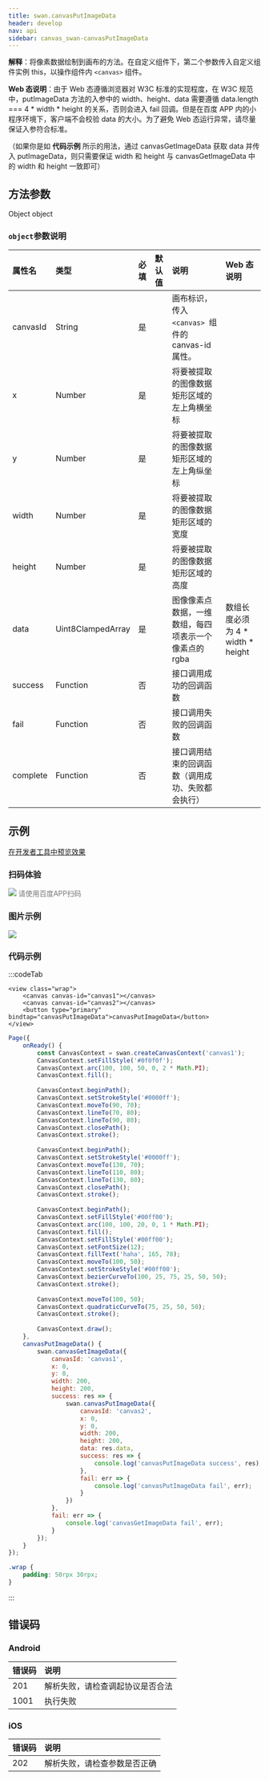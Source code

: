 ```yaml
---
title: swan.canvasPutImageData
header: develop
nav: api
sidebar: canvas_swan-canvasPutImageData
---
```



**解释**：将像素数据绘制到画布的方法。在自定义组件下，第二个参数传入自定义组件实例 this，以操作组件内 `<canvas>` 组件。

**Web 态说明**：由于 Web 态遵循浏览器对 W3C 标准的实现程度，在 W3C 规范中，putImageData 方法的入参中的 width、height、data 需要遵循 data.length === 4 * width * height 的关系，否则会进入 fail 回调。但是在百度 APP 内的小程序环境下，客户端不会校验 data 的大小。为了避免 Web 态运行异常，请尽量保证入参符合标准。

（如果你是如 **代码示例** 所示的用法，通过 canvasGetImageData 获取 data 并传入 putImageData，则只需要保证 width 和 height 与 canvasGetImageData 中的 width 和 height 一致即可）


## 方法参数

Object object

###  `object`参数说明

| 属性名    | 类型               | 必填  | 默认值 | 说明                                             | Web 态说明                       |
|:---------|:------------------|:-----|:-------|:------------------------------------------------|:--------------------------------|
| canvasId | String            | 是   |        | 画布标识，传入 `<canvas> `组件的 canvas-id 属性。   |                                 |
| x        | Number            | 是   |        | 将要被提取的图像数据矩形区域的左上角横坐标            |                                 |
| y        | Number            | 是   |        | 将要被提取的图像数据矩形区域的左上角纵坐标            |                                 |
| width    | Number            | 是   |        | 将要被提取的图像数据矩形区域的宽度                   |                                 |
| height   | Number            | 是   |        | 将要被提取的图像数据矩形区域的高度                   |                                 |
| data     | Uint8ClampedArray | 是   |        | 图像像素点数据，一维数组，每四项表示一个像素点的 rgba | 数组长度必须为 4 * width * height |
| success  | Function          | 否   |        | 接口调用成功的回调函数                             |                                 |
| fail     | Function          | 否   |        | 接口调用失败的回调函数                             |                                 |
| complete | Function          | 否   |        | 接口调用结束的回调函数（调用成功、失败都会执行）      |                                 |
## 示例
<a href="swanide://fragment/8a3f848b498ceb702128591867e00d631558353320644" title="在开发者工具中预览效果" target="_self">在开发者工具中预览效果</a>

### 扫码体验

<div class='scan-code-container'>
    <img src="https://b.bdstatic.com/miniapp/assets/images/doc_demo/fragment_canvasPutImageData.png" class="demo-qrcode-image" />
    <font color=#777 12px>请使用百度APP扫码</font>
</div>

###  图片示例
<div class="m-doc-custom-examples">
    <div class="m-doc-custom-examples-correct">
        <img src="https://b.bdstatic.com/miniapp/images/canvasPutImageData.gif">
    </div>
    <div class="m-doc-custom-examples-correct">
        <img src=" ">
    </div>
    <div class="m-doc-custom-examples-correct">
        <img src=" ">
    </div>
</div>

### 代码示例



:::codeTab

``` swan
<view class="wrap">
    <canvas canvas-id="canvas1"></canvas>
    <canvas canvas-id="canvas2"></canvas>
    <button type="primary" bindtap="canvasPutImageData">canvasPutImageData</button>
</view>
```

 

```js
Page({
    onReady() {
        const CanvasContext = swan.createCanvasContext('canvas1');
        CanvasContext.setFillStyle('#0f0f0f');
        CanvasContext.arc(100, 100, 50, 0, 2 * Math.PI);
        CanvasContext.fill();
        
        CanvasContext.beginPath();
        CanvasContext.setStrokeStyle('#0000ff');
        CanvasContext.moveTo(90, 70);
        CanvasContext.lineTo(70, 80);
        CanvasContext.lineTo(90, 80);
        CanvasContext.closePath();
        CanvasContext.stroke();
        
        CanvasContext.beginPath();
        CanvasContext.setStrokeStyle('#0000ff');
        CanvasContext.moveTo(130, 70);
        CanvasContext.lineTo(110, 80);
        CanvasContext.lineTo(130, 80);
        CanvasContext.closePath();
        CanvasContext.stroke();
        
        CanvasContext.beginPath();
        CanvasContext.setFillStyle('#00ff00');
        CanvasContext.arc(100, 100, 20, 0, 1 * Math.PI);
        CanvasContext.fill();
        CanvasContext.setFillStyle('#00ff00');
        CanvasContext.setFontSize(12);
        CanvasContext.fillText('haha', 165, 78);
        CanvasContext.moveTo(100, 50);
        CanvasContext.setStrokeStyle('#00ff00');
        CanvasContext.bezierCurveTo(100, 25, 75, 25, 50, 50);
        CanvasContext.stroke();
        
        CanvasContext.moveTo(100, 50);
        CanvasContext.quadraticCurveTo(75, 25, 50, 50);
        CanvasContext.stroke();
        
        CanvasContext.draw();
    },
    canvasPutImageData() {
        swan.canvasGetImageData({
            canvasId: 'canvas1',
            x: 0,
            y: 0,
            width: 200,
            height: 200,
            success: res => {
                swan.canvasPutImageData({
                    canvasId: 'canvas2',
                    x: 0,
                    y: 0,
                    width: 200,
                    height: 200,
                    data: res.data,
                    success: res => {
                        console.log('canvasPutImageData success', res);
                    },
                    fail: err => {
                        console.log('canvasPutImageData fail', err);
                    }
                })
            },
            fail: err => {
                console.log('canvasGetImageData fail', err);
            }
        });
    }
});
```
 
```css
.wrap {
    padding: 50rpx 30rpx;
}
```
:::

##  错误码
### Android

|错误码|说明|
|:--|:--|
|201|解析失败，请检查调起协议是否合法|
|1001|执行失败|

### iOS

|错误码|说明|
|:--|:--|
|202|解析失败，请检查参数是否正确      |

